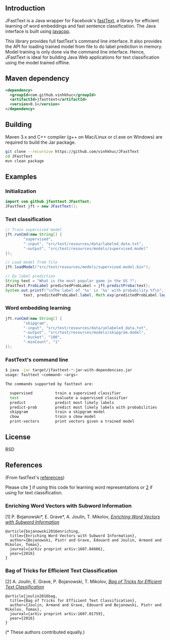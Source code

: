 ## Introduction
JFastText is a Java wrapper for Facebook's [fastText](https://github.com/facebookresearch/fastText), 
a library for efficient learning of word embeddings and fast sentence classification. The Java interface 
is built using [javacpp](https://github.com/bytedeco/javacpp). 

This library provides full fastText's command line interface. It also provides the API for 
loading trained model from file to do label prediction in memory. Model training is only done 
via the command line interface. Hence, JFastText is ideal for building Java Web applications 
for text classification using the model trained offline.

## Maven dependency
```xml
<dependency>
  <groupId>com.github.vinhkhuc</groupId>
  <artifactId>jfasttext</artifactId>
  <version>0.1</version>
</dependency>
```


## Building
Maven 3.x and C++ compiler (g++ on Mac/Linux or cl.exe on Windows) are required to build the Jar package. 

```bash
git clone --recursive https://github.com/vinhkhuc/JFastText
cd JFastText
mvn clean package
```

## Examples

### Initialization

```java
import com.github.jfasttext.JFastText;
JFastText jft = new JFastText();
```

### Text classification
```java
// Train supervised model
jft.runCmd(new String[] {
        "supervised",
        "-input", "src/test/resources/data/labeled_data.txt",
        "-output", "src/test/resources/models/supervised.model"
});

// Load model from file
jft.loadModel("src/test/resources/models/supervised.model.bin");

// Do label prediction
String text = "What is the most popular game in the US ?";
JFastText.ProbLabel predictedProbLabel = jft.predictProba(text);
System.out.printf("\nThe label of '%s' is '%s' with probability %f\n",
        text, predictedProbLabel.label, Math.exp(predictedProbLabel.logProb));
``` 
 
### Word embedding learning
```java
jft.runCmd(new String[] {
        "skipgram",
        "-input", "src/test/resources/data/unlabeled_data.txt",
        "-output", "src/test/resources/models/skipgram.model",
        "-bucket", "100",
        "-minCount", "1"
});
```

### FastText's command line
```bash
$ java -jar target/jfasttext-*-jar-with-dependencies.jar
usage: fasttext <command> <args>

The commands supported by fasttext are:

  supervised          train a supervised classifier
  test                evaluate a supervised classifier
  predict             predict most likely labels
  predict-prob        predict most likely labels with probabilities
  skipgram            train a skipgram model
  cbow                train a cbow model
  print-vectors       print vectors given a trained model
```

## License
BSD

## References
(From fastText's [references](https://github.com/facebookresearch/fastText#references))

Please cite [1](#enriching-word-vectors-with-subword-information) if using this code for learning word representations or [2](#bag-of-tricks-for-efficient-text-classification) if using for text classification.

### Enriching Word Vectors with Subword Information

[1] P. Bojanowski\*, E. Grave\*, A. Joulin, T. Mikolov, [*Enriching Word Vectors with Subword Information*](https://arxiv.org/abs/1607.04606)

```
@article{bojanowski2016enriching,
  title={Enriching Word Vectors with Subword Information},
  author={Bojanowski, Piotr and Grave, Edouard and Joulin, Armand and Mikolov, Tomas},
  journal={arXiv preprint arXiv:1607.04606},
  year={2016}
}
```

### Bag of Tricks for Efficient Text Classification

[2] A. Joulin, E. Grave, P. Bojanowski, T. Mikolov, [*Bag of Tricks for Efficient Text Classification*](https://arxiv.org/abs/1607.01759)

```
@article{joulin2016bag,
  title={Bag of Tricks for Efficient Text Classification},
  author={Joulin, Armand and Grave, Edouard and Bojanowski, Piotr and Mikolov, Tomas},
  journal={arXiv preprint arXiv:1607.01759},
  year={2016}
}
```

(\* These authors contributed equally.)

